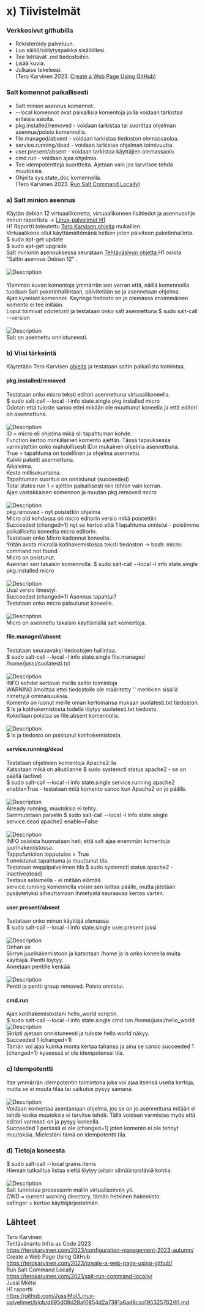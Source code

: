 # x) Tiivistelmät
### Verkkosivut githubilla
- Rekisteröidy palveluun.
- Luo säiliö/säilytyspaikka sisällöllesi.
- Tee tehtävät .md tiedostoihin.
- Lisää kuvia.
- Julkaise tekeleesi.<br>
(Tero Karvinen 2023. <a href="https://terokarvinen.com/2023/create-a-web-page-using-github/">Create a Web Page Using GitHub</a>)
### Salt komennot paikallisesti
- Salt minion asennus komennot.
- --local komennot ovat paikallisia komentoja joilla voidaan tarkistaa erilaisia asioita.
- pkg.installed/removed - voidaan tarkistaa tai suorittaa ohjelman asennus/poisto komennolla.
- file.managed/absent - voidaan tarkistaa tiedoston olemassaoloa.
- service.running/dead - voidaan tarkistaa ohjelman toimivuutta.
- user.present/absent - voidaan tarkistaa käyttäjien olemassaolo.
- cmd.run - voidaan ajaa ohjelmia.
- Tee idempotentteja suoritteita. Ajetaan vain jos tarvitsee tehdä muutoksia.
- Ohjeita sys.state_doc komennolla.<br>
(Tero Karvinen 2023. <a href="https://terokarvinen.com/2021/salt-run-command-locally/">Run Salt Command Locally</a>)
### a) Salt minion asennus
Käytän debian 12 virtuaalikonetta, virtuaalikoneen lisätiedot ja asennusohje minun raportista -> <a href="https://github.com/JussiMol/Linux-palvelimet/blob/d695d08d28af0854d2a7391a6ad9caa195325762/h1.md"> Linux-palvelimet H1 </a> <br>
H1 Raportti toteutettu <a href="https://terokarvinen.com/2021/install-debian-on-virtualbox/">Tero Karvisen ohjeita</a> mukaillen. <br>
Virtuaalikone ollut käyttämättömänä hetken joten päiviteen paketinhallinta. <br>
$ sudo apt-get update<br>
$ sudo apt-get upgrade <br>
Salt minionin asennuksessa seurataan <a href="https://terokarvinen.com/2023/configuration-management-2023-autumn"/>Tehtäväsivun ohjetta </a> H1 osiota "Saltin asennus Debian 12" . <br>
<br>
![Description](komennot.png)
<br>
<br>
Ylemmän kuvan komentoja ymmärrän sen verran että, näillä komennoilla tuodaan Salt paketinhallintaan, päivitetään se ja asennetaan ohjelma. <br>
Ajan kyseiset komennot. Keyrings tiedosto on jo olemassa ensimmäinen komento ei tee mitään. <br>
Loput toimivat odotetusti ja testataan onko salt asennettuna $ sudo salt-call --version <br>
<br>
![Description](versio.png)
<br>
Salt on asennettu onnistuneesti. <br>
### b) Viisi tärkeintä
Käytetään Tero Karvisen <a href="https://terokarvinen.com/2021/salt-run-command-locally/">ohjeita</a> ja testataan saltin paikallista toimintaa. <br>
#### pkg.installed/removed
Testataan onko micro teksti editori asennettuna virtuaalikoneella. <br>
$ sudo salt-call --local -l info state.single pkg.installed micro <br>
Odotan että tuloste sanoo ettei mikään ole muuttunut koneella ja että editori on asennettuna. <br>
<br>
![Description](micro.png)
<br>
ID = micro eli ohjelma mikä oli tapahtuman kohde.<br>
Function kertoo minkälainen komento ajettiin. Tässä tapauksessa varmistettiin onko mahdollisesti ID:n mukainen ohjelma asennettuna. <br>
True = tapahtuma on todellinen ja ohjelma asennettu.<br>
Kaikki paketit asennettuna. <br>
Aikaleima. <br>
Kesto millisekunteina.<br>
Tapahtuman suoritus on onnistunut (succeeded)<br>
Total states run 1 = ajettiin paikallisesti niin tehtiin vain kerran. <br>
Ajan vastakkaisen komennon ja muutan pkg.removed micro <br>
<br>
![Description](micro21.png)
<br>
pkg.removed - nyt poistettiin ohjelma <br>
Micro old kohdassa on micro editorin versio mikä poistettiin <br>
Succeeded (changed=1) nyt se kertoo että 1 tapahtuma onnistui - poistimme paikalliselta koneelta micro editorin.<br>
Testataan onko Micro kadonnut koneelta. <br>
Yritän avata microlla kotihakemistossa teksti tiedoston -> bash: micro: command not found <br>
Micro on poistunut. <br>
Asennan sen takaisin komennolla. $ sudo salt-call --local -l info state.single pkg.installed micro <br>
<br>
![Description](micro2.png)
<br>
Uusi versio ilmestyi. <br>
Succeeded (changed=1) Asennus tapahtui? <br>
Testataan onko micro palautunut koneelle. <br>
<br>
![Description](micro3.png)
<br>
Micro on asennettu takaisin käyttämällä salt komentoja. <br>
#### file.managed/absent
Testataan seuraavaksi tiedostojen hallintaa. <br>
$ sudo salt-call --local -l info state.single file.managed /home/jussi/suolatesti.txt <br>
<br>
![Description](suolatesti.png)
<br>
INFO kohdat kertovat meille saltin toimintoja<br>
WARNING ilmoittaa ettei tiedostolle ole määritetty '' merkkien sisällä nimettyjä ominaisuuksia. <br>
Komento on luonut meille oman kertomansa mukaan suolatesti.txt tiedoston. <br>
$ ls ja kotihakemistosta todella löytyy suolatesti.txt tiedosto. <br>
Kokeillaan poistaa se file.absent komennolla. <br>
<br>
![Description](suolatesti2.png)
<br>
$ ls ja tiedosto on poistunut kotihakemistosta. <br>
#### service.running/dead
Testataan ohjelmien komentoja Apache2:lla <br>
Katsotaan mikä on alkutilanne $ sudo systemctl status apache2 - se on päällä (active)<br>
$ sudo salt-call --local -l info state.single service.running apache2 enable=True - testataan mitä komento sanoo kun Apache2 on jo päällä. <br>
<br>
![Description](apache2.png)
<br>
Already running, muutoksia ei tehty. <br>
Sammutetaan palvelin $ sudo salt-call --local -l info state.single service.dead apache2 enable=False <br>
<br>
![Description](apache21.png)
<br>
INFO osioista huomataan heti, että salt ajaa enemmän komentoja juurihakemistossa. <br>
Tappofunktion lopputulos = True <br>
1 onnistunut tapahtuma ja muuttunut tila. <br>
Testataan weppipalvelimen tila $ sudo systemctl status apache2 - inactive(dead) <br>
Testaus selaimella - ei mitään elämää <br>
service.running komennolla voisin sen laittaa päälle, mutta jätetään pysäytetyksi aiheuttamaan ihmetystä seuraavaa kertaa varten. <br>
#### user.present/absent
Testataan onko minun käyttäjä olemassa <br>
$ sudo salt-call --local -l info state.single user.present jussi<br>
<br>
![Description](jussi.png)
<br>
Onhan se <br>
Siirryn juurihakemistoon ja katsotaan /home ja ls onko koneella muita käyttäjiä. Pentti löytyy.<br>
Annetaan pentille kenkää <br>
<br>
![Description](pentti.png)
<br>
Pentti ja pentti group removed. Poisto onnistui. <br>
#### cmd.run
Ajan kotihakemistostani hello_world scriptin.<br>
$ sudo salt-call --local -l info state.single cmd.run /home/jussi/hello_world
<br>
![Description](skript.png)
<br>
Skripti ajetaan onnistuneesti ja tuloste hello world näkyy. <br>
Succeeded 1 (changed=1) <br>
Tämän voi ajaa kuinka monta kertaa tahansa ja aina se sanoo succeeded 1 (changed=1) kyseessä ei ole idempotenssi tila. <br>
### c) Idempotentti
Itse ymmärrän idempotentin toimintona joka voi ajaa itsensä useita kertoja, mutta se ei muuta tilaa tai vaikutus pysyy samana. <br>
<br>
![Description](micro.png)
<br>
Voidaan komentaa asentamaan ohjelma, jos se on jo asennettuna mitään ei tehdä koska muutoksia ei tarvitse tehdä. Tällä voidaan varmistaa myös että editori varmasti on ja pysyy koneella. <br>
Succeeded 1 perässä ei ole (changed=1) joten komento ei ole tehnyt muutoksia. Mielestäni tämä on idempotentti tila. <br>
### d) Tietoja koneesta
$ sudo salt-call --local grains.items <br>
Hieman tutkailtua listaa sieltä löytyy joitain silmäänpistäviä kohtia. <br>
<br>
![Description](prossu.png)
<br>
Salt tunnistaa prosessorin mallin virtualisoinnin yli. <br>
CWD = current working directory, tämän hetkinen hakemisto. <br>
osfinger = kertoo käyttöjärjestelmän. <br>
## Lähteet
Tero Karvinen<br>
Tehtävänanto Infra as Code 2023 <br>
https://terokarvinen.com/2023/configuration-management-2023-autumn/<br>
Create a Web Page Using GitHub<br>
https://terokarvinen.com/2023/create-a-web-page-using-github/<br>
Run Salt Command Locally<br>
https://terokarvinen.com/2021/salt-run-command-locally/<br>
Jussi Möltsi<br>
H1 raportti<br>
https://github.com/JussiMol/Linux-palvelimet/blob/d695d08d28af0854d2a7391a6ad9caa195325762/h1.md<br>

